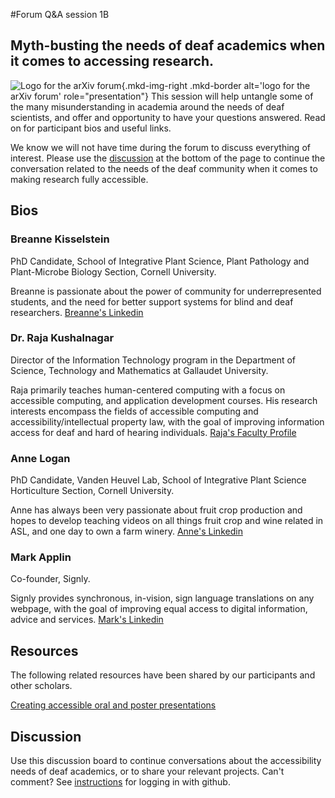 #Forum Q&A session 1B
## Myth-busting the needs of deaf academics when it comes to accessing research.

![Logo for the arXiv forum](../../assets/arxiv-lockup-forum-bgcolor.png){.mkd-img-right .mkd-border alt='logo for the arXiv forum' role="presentation"}
This session will help untangle some of the many misunderstanding in academia around the needs of deaf scientists, and offer and opportunity to have your questions answered. Read on for participant bios and useful links.

We know we will not have time during the forum to discuss everything of interest. Please use the [discussion](#discussion) at the bottom of the page to continue the conversation related to the needs of the deaf community when it comes to making research fully accessible.

## Bios

### Breanne Kisselstein
PhD Candidate, School of Integrative Plant Science, Plant Pathology and Plant-Microbe Biology Section, Cornell University.

Breanne is passionate about the power of community for underrepresented students, and the need for better support systems for blind and deaf researchers. [Breanne's Linkedin](https://www.linkedin.com/in/breannekisselstein/)

### Dr. Raja Kushalnagar
Director of the Information Technology program in the Department of Science, Technology and Mathematics at Gallaudet University.

Raja primarily teaches human-centered computing with a focus on accessible computing, and application development courses. His research interests encompass the fields of accessible computing and accessibility/intellectual property law, with the goal of improving information access for deaf and hard of hearing individuals. [Raja's Faculty Profile](https://gallaudet.edu/personnel/raja-kushalnagar/)

### Anne Logan
PhD Candidate, Vanden Heuvel Lab, School of Integrative Plant Science Horticulture Section, Cornell University.

Anne has always been very passionate about fruit crop production and hopes to develop teaching videos on all things fruit crop and wine related in ASL, and one day to own a farm winery. [Anne's Linkedin](https://www.linkedin.com/in/anne-kearney-logan-9a75b989/)

### Mark Applin
Co-founder, Signly.

Signly provides synchronous, in-vision, sign language translations on any webpage, with the goal of improving equal access to digital information, advice and services. [Mark's Linkedin](https://www.linkedin.com/in/mark-applin-20b9384/)

## Resources
The following related resources have been shared by our participants and other scholars.

[Creating accessible oral and poster presentations](https://www.ismpmi.org/Community/Interactions/Lists/Posts/Post.aspx?List=12f06e9b%2D9922%2D498e%2Da11b%2Da42e98ba0e81&ID=412&Web=ee471bbf%2Dac80%2D48f6%2D883d%2Da3981c7cc59b)

## Discussion
Use this discussion board to continue conversations about the accessibility needs of deaf academics, or to share your relevant projects. Can't comment? See [instructions](getting-started.md) for logging in with github.
